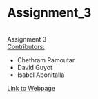 # Assignment_3
<br>
Assignment 3</br>
<u>Contributors:</u></br>
<ul>
<li>Chethram Ramoutar</li>
<li>David Guyot</li>
<li>Isabel Abonitalla</li>
</ul>

[Link to Webpage](https://cramoutar2.github.io/Assignment_3/)
